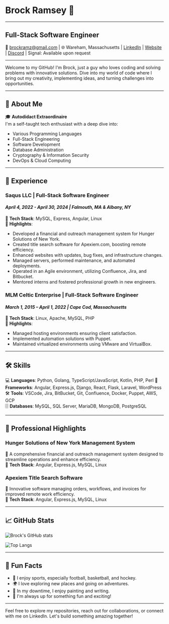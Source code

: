 # Brock Ramsey 👋

---

## **Full-Stack Software Engineer**

📧 <brockramz@gmail.com> | 🌐 Wareham, Massachusetts | [LinkedIn](https://www.linkedin.com/in/yourprofile) | [Website](http://brockramsey.com) | [Discord](https://discordapp.com/users/brock#5943) | Signal: Available upon request

---

Welcome to my GitHub! I'm Brock, just a guy who loves coding and solving problems with innovative solutions. Dive into my world of code where I bring out my creativity, implementing ideas, and turning challenges into opportunities.

---

## 🌟 About Me

🎓 **Autodidact Extraordinaire**  
I'm a self-taught tech enthusiast with a deep dive into:

- Various Programming Languages
- Full-Stack Engineering
- Software Development
- Database Administration
- Cryptography & Information Security
- DevOps & Cloud Computing

<!-- 🔒 **Security Enthusiast**  
I have a keen interest in cybersecurity and enjoy implementing secure coding practices to safeguard applications and data. -->

---

## 💼 Experience

### **Saqus LLC | Full-Stack Software Engineer**

#### *April 4, 2022 - April 30, 2024 | Falmouth, MA & Albany, NY*

🔧 **Tech Stack**: MySQL, Express, Angular, Linux  
🚀 **Highlights**:

- Developed a financial and outreach management system for Hunger Solutions of New York.
- Created title search software for Apexiem.com, boosting remote efficiency.
- Enhanced websites with updates, bug fixes, and infrastructure changes.
- Managed servers, performed maintenance, and automated deployments.
- Operated in an Agile environment, utilizing Confluence, Jira, and Bitbucket.
- Mentored interns and fostered professional growth in new engineers.

### **MLM Celtic Enterprise | Full-Stack Software Engineer**

#### *March 1, 2015 – April 1, 2022 | Cape Cod, Massachusetts*

🔧 **Tech Stack**: Linux, Apache, MySQL, PHP  
🚀 **Highlights**:

- Managed hosting environments ensuring client satisfaction.
- Implemented automation solutions with Puppet.
- Maintained virtualized environments using VMware and VirtualBox.

---

## 🛠 Skills

💻 **Languages**: Python, Golang, TypeScript/JavaScript, Kotlin, PHP, Perl
🚀 **Frameworks**: Angular, Express.js, Django, React, Flask, Laravel, WordPress  
🛠 **Tools**: VSCode, Jira, BitBucket, Git, Confluence, Docker, Puppet, AWS, GCP  
🗄 **Databases**: MySQL, SQL Server, MariaDB, MongoDB, PostgreSQL

---

## 🌟 Professional Highlights

### **Hunger Solutions of New York Management System**

🚀 A comprehensive financial and outreach management system designed to streamline operations and enhance efficiency.  
🔧 **Tech Stack**: Angular, Express.js, MySQL, Linux

### **Apexiem Title Search Software**

🚀 Innovative software managing orders, workflows, and invoices for improved remote work efficiency.  
🔧 **Tech Stack**: Angular, Express.js, MySQL, Linux

---

## 📈 GitHub Stats

![Brock's GitHub stats](https://github-readme-stats.vercel.app/api?username=bramz&show_icons=true&theme=radical)

![Top Langs](https://github-readme-stats.vercel.app/api/top-langs/?username=bramz&langs_count=8)

---

## 🎉 Fun Facts

- 🏀 I enjoy sports, especially football, basketball, and hockey.
- 🌍 I love exploring new places and going on adventures.
- 🎨 In my downtime, I enjoy painting and writing.
- 🎢 I'm always up for something fun and exciting!

---

Feel free to explore my repositories, reach out for collaborations, or connect with me on LinkedIn. Let's build something amazing together!
